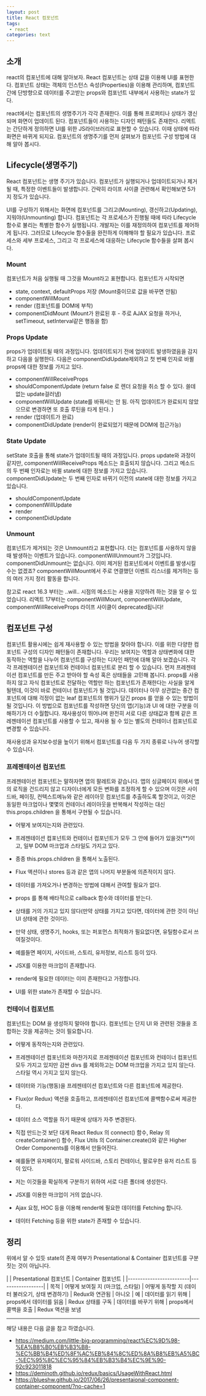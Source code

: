 ```yaml
---
layout: post
title: React 컴포넌트 
tags:
 - react
categories: text
---
```


## 소개
react의 컴포넌트에 대해 알아보자. React 컴포넌트는 상태 값을 이용해 UI를 표현한다. 컴포넌트 상태는 객체의 인스턴스 속성(Properties)을 이용해 관리하며, 컴포넌트간에 단방향으로 데이터를 주고받는 props와 컴포넌트 내부에서 사용하는 state가 있다.

react에서는 컴포넌트의 생명주기가 각각 존재한다. 이를 통해 프로퍼티나 상태가 갱신되며 화면이 업데이트 된다. 컴포넌트들이 사용하는 디자인 패턴들도 존재한다. 리엑트는 간단하게 정의하면 UI를 위한 JS라이브러리로 표현할 수 있습니다. 이때 상태에 따라 화면은 바뀌게 되지요. 컴포넌트의 생명주기를 먼저 살펴보가 컴포넌트 구성 방법에 대해 알아 봅시다.

## Lifecycle(생명주기)
React 컴포넌트는 생명 주기가 있습니다. 컴포넌트가 실행되거나 업데이트되거나 제거될 때, 특정한 이벤트들이 발생합니다. 간략히 라이프 사이클 관련해서 확인해보면 5가지 정도가 있습니다.

UI를 구성하기 위해서는 화면에 컴포넌트를 그리고(Mounting), 갱신하고(Updating), 지워야(Unmounting) 합니다. 컴포넌트는 각 프로세스가 진행될 때에 따라 Lifecycle 함수로 불리는 특별한 함수가 실행됩니다. 개발자는 이를 재정의하여 컴포넌트를 제어하게 됩니다. 그러므로 Lifecycle 함수들을 완전하게 이해해야 할 필요가 있습니다. 프로세스와 세부 프로세스, 그리고 각 프로세스에 대응하는 Lifecycle 함수들을 살펴 봅시다.


### Mount
컴포넌트가 처음 실행될 때 그것을 Mount라고 표현합니다. 컴포넌트가 시작되면 
- state, context, defaultProps 저장 (Mount중이므로 값을 바꾸면 안됨)
- componentWillMount
- render (컴포넌트를 DOM에 부착)
- componentDidMount 
(Mount가 완료된 후 - 주로 AJAX 요청을 하거나, setTimeout, setInterval같은 행동을 함)


### Props Update
props가 업데이트될 때의 과정입니다. 업데이트되기 전에 업데이트 발생하였음을 감지하고 다음을 실행한다.
다음은 componentDidUpdate제외하고 첫 번째 인자로 바뀔 props에 대한 정보를 가지고 있다.
- componentWillReceiveProps
- shouldComponentUpdate (return false 로 렌더 요청을 취소 할 수 있다. 쓸데 없는 update걸러냄)
- componentWillUpdate 
(state를 바꿔서는 안 됨. 아직 업데이트가 완료되지 않았으므로 변경하면 또 호출 루틴을 타게 된다. )
- render (업데이트가 완료)
- componentDidUpdate (render이 완료되었기 때문에 DOM에 접근가능)

### State Update
setState 호출을 통해 state가 업데이트될 때의 과정입니다. props update와 과정이 같지만, componentWillReceiveProps 메소드는 호출되지 않습니다. 그리고 메소드의 두 번째 인자로는 바뀔 state에 대한 정보를 가지고 있습니다. componentDidUpdate는 두 번째 인자로 바뀌기 이전의 state에 대한 정보를 가지고 있습니다.
- shouldComponentUpdate
- componentWillUpdate
- render
- componentDidUpdate


### Unmount
컴포넌트가 제거되는 것은 Unmount라고 표현합니다. 더는 컴포넌트를 사용하지 않을 때 발생하는 이벤트가 있습니다. componentWillUnmount가 그것입니다. componentDidUnmount는 없습니다. 이미 제거된 컴포넌트에서 이벤트를 발생시킬 수는 없겠죠? componentWillMount에서 주로 연결했던 이벤트 리스너를 제거하는 등의 여러 가지 정리 활동을 합니다.


참고로 react 16.3 부터는 ..will.. 시점의 메소드는 사용을 지양하려 하는 것을 알 수 있었습니다. 리액트 17부터는 componentWillMount, componentWillUpdate, componentWillReceiveProps 라이프 사이클이 deprecated됩니다!


## 컴포넌트 구성
컴포넌트 활용시에는 쉽게 재사용할 수 있는 방법을 찾아야 합니다. 이를 위한 다양한 컴포넌트 구성의 디자인 패턴들이 존재합니다. 우리는 보여지는 역할과 상태변화에 대한 동작하는 역할을 나누어 컴포넌트를 구성하는 디자인 패턴에 대해 알아 보겠습니다. 각각 프레젠테이션 컴포넌트와 컨테이너 컴포넌트로 분리 할 수 있습니다. 먼저 프레젠테이션 컴포넌트를 만든 주고 받아야 할 속성 혹은 상태들을 고민해 봅니다. props를 사용하지 않고 자식 컴포넌트로 전달하는 역할만 하는 컴포넌트가 존재한다는 사실을 알게 될텐데, 이것이 바로 컨테이너 컴포넌트가 될 것입니다. 데이터나 아무 상관없는 중간 컴포넌트에 대해 걱정이 없는 leaf 컴포넌트의 행위가 담긴 props 를 얻을 수 있는 방법이 될 것입니다. 이 방법으로 컴포넌트를 작성하면 당신의 앱(기능)과 UI 에 대한 구분을 이해하기가 더 수월합니다. 재사용성이 뛰어나며 완전히 서로 다른 상태값과 함께 같은 프레젠테이션 컴포넌트를 사용할 수 있고, 재사용 될 수 있는 별도의 컨테이너 컴포넌트로 변경할 수 있습니다.

재사용성과 유지보수성을 높이기 위해서 컴포넌트를 다음 두 가지 종류로 나누어 생각할 수 있습니다. 

### 프레젠테이션 컴포넌트
프레젠테이션 컴포넌트는 말하자면 앱의 팔레트와 같습니다. 앱의 싱글페이지 위에서 앱의 로직을 건드리지 않고 디자이너에게 모든 변화를 조정하게 할 수 있으며 이것은 사이드바, 페이징, 컨텍스트메뉴와 같은 레이아웃 컴포넌트를 추출하도록 할것이고, 이것은 동일한 마크업이나 몇몇의 컨테이너 레이아웃을 반복해서 작성하는 대신 this.props.children 을 통해서 구현될 수 있습니다.


- 어떻게 보여지는지와 관련있다.
- 프레젠테이션 컴포넌트와 컨테이너 컴포넌트가 모두 그 안에 들어가 있을것(**)이고, 일부 DOM 마크업과 스타일도 가지고 있다.
- 종종 this.props.children 을 통해서 노출된다.
- Flux 액션이나 stores 등과 같은 앱의 나머지 부분들에 의존적이지 않다.
- 데이터를 가져오거나 변경하는 방법에 대해서 관여할 필요가 없다.
- props 를 통해 배타적으로 callback 함수와 데이터를 받는다.
- 상태를 거의 가지고 있지 않다(만약 상태를 가지고 있다면, 데이터에 관한 것이 아닌 UI 상태에 관한 것이다).
- 만약 상태, 생명주기, hooks, 또는 퍼포먼스 최적화가 필요없다면, 유틸함수로서 쓰여질것이다.
- 예를들면 페이지, 사이드바, 스토리, 유저정보, 리스트 등이 있다.

- JSX를 이용한 마크업이 존재합니다.
- render에 필요한 데이터는 이미 존재한다고 가정합니다.
- UI를 위한 state가 존재할 수 있습니다.

### 컨테이너 컴포넌트
컴포넌트는 DOM 을 생성하지 말아야 합니다. 컴포넌트는 단지 UI 와 관련된 것들을 조합하는 것을 제공하는 것이 필요합니다.

- 어떻게 동작하는지와 관련있다.
- 프레젠테이션 컴포넌트와 마찬가지로 프레젠테이션 컴포넌트와 컨테이너 컴포넌트 모두 가지고 있지만 감싼 divs 를 제외하고는 DOM 마크업을 가지고 있지 않는다. 스타일 역시 가지고 있지 않는다.
- 데이터와 기능(행동)을 프레젠테이션 컴포넌트와 다른 컴포넌트에 제공한다.
- Flux(or Redux) 액션을 호출하고, 프레젠테이션 컴포넌트에 콜백함수로써 제공한다.
- 데이터 소스 역할을 하기 때문에 상태가 자주 변경된다.
- 직접 만드는것 보단 대게 React Redux 의 connect() 함수, Relay 의 createContainer() 함수, Flux Utils 의 Container.create()와 같은 Higher Order Components를 이용해서 만들어진다.
- 예를들면 유저페이지, 팔로워 사이드바, 스토리 컨테이너, 팔로우한 유저 리스트 등이 있다.
- 저는 이것들을 확실하게 구분하기 위하여 서로 다른 폴더에 생성한다.

- JSX를 이용한 마크업이 거의 없습니다.
- Ajax 요청, HOC 등을 이용해 render에 필요한 데이터를 Fetching 합니다.
- 데이터 Fetching 등을 위한 state가 존재할 수 있습니다.

## 정리
위에서 알 수 있듯 state의 존재 여부가 Presentational & Container 컴포넌트를 구분 짓는 것이 아닙니다.


| | Presentational 컴포넌트	| Container 컴포넌트 | 
|-------------------------|------------------| 
| 목적	| 어떻게 보여질 지 (마크업, 스타일)	| 어떻게 동작할 지 (데이터 불러오기, 상태 변경하기)
| Redux와 연관됨	| 아니오	| 예
| 데이터를 읽기 위해	| props에서 데이터를 읽음	| Redux 상태를 구독
| 데이터를 바꾸기 위해	| props에서 콜백을 호출	| Redux 액션을 보냄




----
해당 내용은 다음 글을 참고 하였습니다.
- https://medium.com/little-big-programming/react%EC%9D%98-%EA%B8%B0%EB%B3%B8-%EC%BB%B4%ED%8F%AC%EB%84%8C%ED%8A%B8%EB%A5%BC-%EC%95%8C%EC%95%84%EB%B3%B4%EC%9E%90-92c923011818
- https://deminoth.github.io/redux/basics/UsageWithReact.html
- https://blueshw.github.io/2017/06/26/presentaional-component-container-component/?no-cache=1